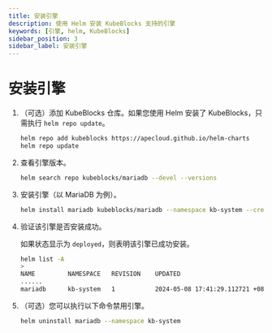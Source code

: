 ```yaml
---
title: 安装引擎
description: 使用 Helm 安装 KubeBlocks 支持的引擎
keywords: [引擎, helm, KubeBlocks]
sidebar_position: 3
sidebar_label: 安装引擎
---
```


# 安装引擎

1. （可选）添加 KubeBlocks 仓库。如果您使用 Helm 安装了 KubeBlocks，只需执行 `helm repo update`。

   ```bash
   helm repo add kubeblocks https://apecloud.github.io/helm-charts
   helm repo update
   ```

2. 查看引擎版本。

   ```bash
   helm search repo kubeblocks/mariadb --devel --versions
   ```

3. 安装引擎（以 MariaDB 为例）。

   ```bash
   helm install mariadb kubeblocks/mariadb --namespace kb-system --create-namespace --version 0.9.0
   ```

4. 验证该引擎是否安装成功。

   如果状态显示为 `deployed`，则表明该引擎已成功安装。

   ```bash
   helm list -A
   >
   NAME         NAMESPACE	REVISION	UPDATED                                	STATUS  	CHART              APP VERSION
   ......
   mariadb      kb-system	1       	2024-05-08 17:41:29.112721 +0800 CST   	deployed	mariadb-0.9.0      10.6.15
   ```

5. （可选）您可以执行以下命令禁用引擎。

   ```bash
   helm uninstall mariadb --namespace kb-system
   ```
